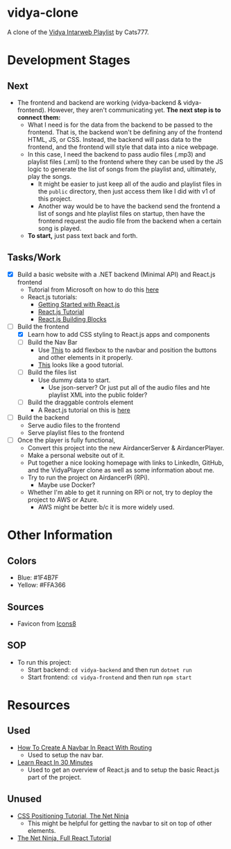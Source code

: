 # vidya-clone
A clone of the [Vidya Intarweb Playlist](https://www.vipvgm.net/) by Cats777.

# Development Stages

## Next

- The frontend and backend are working (vidya-backend & vidya-frontend). However, they aren't communicating yet. **The next step is to connect them:**
    - What I need is for the data from the backend to be passed to the frontend. That is, the backend won't be defining any of the frontend HTML, JS, or CSS. Instead, the backend will pass data to the frontend, and the frontend will style that data into a nice webpage.
    - In this case, I need the backend to pass audio files (.mp3) and playlist files (.xml) to the frontend where they can be used by the JS logic to generate the list of songs from the playlist and, ultimately, play the songs.
        - It might be easier to just keep all of the audio and playlist files in the `public` directory, then just access them like I did with v1 of this project.
        - Another way would be to have the backend send the frontend a list of songs and hte playlist files on startup, then have the frontend request the audio file from the backend when a certain song is played.
    - **To start,** just pass text back and forth.

## Tasks/Work

- [x] Build a basic website with a .NET backend (Minimal API) and React.js frontend
    - Tutorial from Microsoft on how to do this [here](https://learn.microsoft.com/en-us/training/paths/aspnet-core-minimal-api/)
    - React.js tutorials:
        - [Getting Started with React.js](https://reactjs.org/docs/getting-started.html)
        - [React.js Tutorial](https://reactjs.org/docs/getting-started.html)
        - [React.js Building Blocks](https://reactjs.org/docs/hello-world.html)
- [ ] Build the frontend
    - [x] Learn how to add CSS styling to React.js apps and components
    - [ ] Build the Nav Bar
        - Use [This](https://www.youtube.com/watch?v=fYq5PXgSsbE) to add flexbox to the navbar and position the buttons and other elements in it properly.
        - [This](https://www.youtube.com/watch?v=SLfhMt5OUPI) looks like a good tutorial.
    - [ ] Build the files list
        - Use dummy data to start.
            - Use json-server? Or just put all of the audio files and hte playlist XML into the public folder?
    - [ ] Build the draggable controls element
        - A React.js tutorial on this is [here](https://www.youtube.com/watch?v=jfJ5ON05JKk)
- [ ] Build the backend
    - Serve audio files to the frontend
    - Serve playlist files to the frontend
- [ ] Once the player is fully functional,
    - Convert this project into the new AirdancerServer & AirdancerPlayer.
    - Make a personal website out of it.
    - Put together a nice looking homepage with links to LinkedIn, GitHub, and the VidyaPlayer clone as well as some information about me.
    - Try to run the project on AirdancerPi (RPi).
        - Maybe use Docker?
    - Whether I'm able to get it running on RPi or not, try to deploy the project to AWS or Azure.
        - AWS might be better b/c it is more widely used.


# Other Information

## Colors

- Blue: #1F4B7F
- Yellow: #FFA366

## Sources

- Favicon from [Icons8](https://icons8.com/)

## SOP

- To run this project:
    - Start backend: `cd vidya-backend` and then run `dotnet run`
    - Start frontend: `cd vidya-frontend` and then run `npm start`

# Resources

## Used

- [How To Create A Navbar In React With Routing](https://www.youtube.com/watch?v=SLfhMt5OUPI)
    - Used to setup the nav bar.
- [Learn React In 30 Minutes](https://www.youtube.com/watch?v=hQAHSlTtcmY&t=1078s)
    - Used to get an overview of React.js and to setup the basic React.js part of the project.

## Unused

- [CSS Positioning Tutorial, The Net Ninja](https://www.youtube.com/watch?v=k4taTzkhzHc)
    - This might be helpful for getting the navbar to sit on top of other elements.
- [The Net Ninja, Full React Tutorial](https://www.youtube.com/watch?v=j942wKiXFu8&list=PL4cUxeGkcC9gZD-Tvwfod2gaISzfRiP9d)